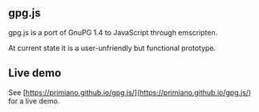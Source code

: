 gpg.js
------

gpg.js is a port of GnuPG 1.4 to JavaScript through emscripten.

At current state it is a user-unfriendly but functional prototype.

Live demo
---------
See [https://primiano.github.io/gpg.js/](https://primiano.github.io/gpg.js/)
for a live demo.